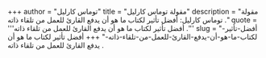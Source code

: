 +++
author = "توماس كارليل"
title = "مقولة توماس كارليل"
description = "مقولة توماس كارليل: أفضل تأثير لكتاب ما هو أن يدفع القارئ للعمل من تلقاء ذاته ."
quote = '''أفضل تأثير لكتاب ما هو أن يدفع القارئ للعمل من تلقاء ذاته .''' 
slug = "أفضل-تأثير-لكتاب-ما-هو-أن-يدفع-القارئ-للعمل-من-تلقاء-ذاته-"
+++
أفضل تأثير لكتاب ما هو أن يدفع القارئ للعمل من تلقاء ذاته .
